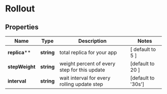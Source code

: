 # Rollout

## Properties

Name | Type | Description | Notes
------------ | ------------- | ------------- | -------------
**replica**** | **string** | total replica for your app | [ default to 5 ]
**stepWeight** | **string** | weight percent of every step for this update | [default to 20 ]
**interval** | **string** | wait interval for every rolling update step | [default to '30s'] 

